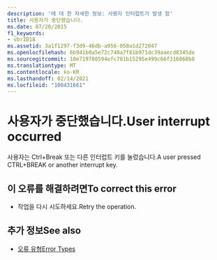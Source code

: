 ```yaml
---
description: '에 대 한 자세한 정보: 사용자 인터럽트가 발생 함'
title: 사용자가 중단했습니다.
ms.date: 07/20/2015
f1_keywords:
- vbrID18
ms.assetid: 3a1f1297-f3d9-46db-a956-058a1d272047
ms.openlocfilehash: 6b941b0a5e72c740a7f81b971dc39aaecd8345de
ms.sourcegitcommit: 10e719780594efc781b15295e499c66f316068b8
ms.translationtype: MT
ms.contentlocale: ko-KR
ms.lasthandoff: 02/14/2021
ms.locfileid: "100431661"
---
```

# <a name="user-interrupt-occurred"></a><span data-ttu-id="fd527-103">사용자가 중단했습니다.</span><span class="sxs-lookup"><span data-stu-id="fd527-103">User interrupt occurred</span></span>

<span data-ttu-id="fd527-104">사용자는 Ctrl+Break 또는 다른 인터럽트 키를 눌렀습니다.</span><span class="sxs-lookup"><span data-stu-id="fd527-104">A user pressed CTRL+BREAK or another interrupt key.</span></span>  
  
## <a name="to-correct-this-error"></a><span data-ttu-id="fd527-105">이 오류를 해결하려면</span><span class="sxs-lookup"><span data-stu-id="fd527-105">To correct this error</span></span>  
  
- <span data-ttu-id="fd527-106">작업을 다시 시도하세요.</span><span class="sxs-lookup"><span data-stu-id="fd527-106">Retry the operation.</span></span>  
  
## <a name="see-also"></a><span data-ttu-id="fd527-107">추가 정보</span><span class="sxs-lookup"><span data-stu-id="fd527-107">See also</span></span>

- [<span data-ttu-id="fd527-108">오류 유형</span><span class="sxs-lookup"><span data-stu-id="fd527-108">Error Types</span></span>](../programming-guide/language-features/error-types.md)
